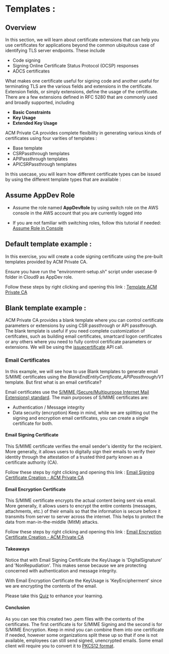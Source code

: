 # Templates :

## Overview
In this section, we will learn about certificate extensions that can help you use certificates for applications beyond the common ubiquitous case of identifying TLS server endpoints. These include 

* Code signing
* Signing Online Certificate Status Protocol (OCSP) responses
* ADCS certificates

What makes one certificate useful for signing code and another useful for terminating TLS are the various fields and extensions in the certificate. Extension fields, or simply extensions, define the usage of the certificate. There are a few extensions defined in RFC 5280 that are commonly used and broadly supported, including 

* **Basic Constraints**
* **Key Usage**
* **Extended Key Usage**

ACM Private CA provides complete flexibility in generating various kinds of certificates using four varities of templates :

* Base template
* CSRPassthrough templates
* APIPassthrough templates
* APICSRPassthrough templates

In this usecase, you will learn how different certificate types can be issued by using the different template types that are available :

## Assume AppDev Role
* Assume the role named **AppDevRole** by using switch role on the AWS console in the AWS account that you are currently logged into

* If you are not familiar with switching roles, follow this tutorial if needed: [Assume Role in Console](https://github.com/aws-samples/data-protection/blob/master/usecase-9/img/SwitchRole.pdf)

## Default template example :

In this exercise, you will create a code signing certificate using the pre-built templates provided by ACM Private CA.

Ensure you have run the "environment-setup.sh" script under usecase-9 folder in Cloud9 as AppDev role.

Follow these steps by right clicking and opening this link : [Template ACM Private CA](https://github.com/aws-samples/data-protection/blob/master/usecase-9/img/TemplateCodeSigning.pdf)


## Blank template example :

ACM Private CA provides a blank template where you can control certificate parameters or extensions by using CSR passthrough or API passthrough. The blank template is useful if you need complete customization of certifcates, such as building email certificates, smartcard logon certificates or any others where you need to fully control certificate parameters or extensions. We will be using the [issuecertificate](https://boto3.amazonaws.com/v1/documentation/api/latest/reference/services/acm-pca.html#ACMPCA.Client.issue_certificate) API call.


### Email Certificates

In this example, we will see how to use Blank templates to generate email S/MIME certificates using the *BlankEndEntityCertificate_APIPassthrough/V1* template. But first what is an email certificate?

Email certificates use the [S/MIME (Secure/Multipurpose Internet Mail Extensions) standard](https://tools.ietf.org/html/rfc3850). The main purposes of S/MIME certificates are:
* Authentication / Message integrity
* Data security (encryption)
Keep in mind, while we are splitting out the signing and encryption email certificates, you can create a single certificate for both. 

#### Email Signing Certificate
This S/MIME certificate verifies the email sender's identity for the recipient. More generally, it allows users to digitally sign their emails to verify their identity through the attestation of a trusted third party known as a certificate authority (CA).

Follow these steps by right clicking and opening this link : [Email Signing Certificate Creation - ACM Private CA](https://github.com/aws-samples/data-protection/blob/master/usecase-9/img/EmailCertSigning.pdf)

#### Email Encryption Certificate
This S/MIME certificate encrypts the actual content being sent via email. More generally, it allows users to encrypt the entire contents (messages, attachments, etc.) of their emails so that the information is secure before it transmits from server to server across the internet. This helps to protect the data from man-in-the-middle (MitM) attacks.

Follow these steps by right clicking and opening this link : [Email Encryption Certificate Creation - ACM Private CA](https://github.com/aws-samples/data-protection/blob/master/usecase-9/img/EmailEncrypt.pdf)

#### Takeaways
Notice that with Email Signing Certificate the KeyUsage is 'DigitalSignature' and 'NonRepudiation'. This makes sense because we are protecting concerned with authentication and message integrity. 

With Email Encryption Certificate the KeyUsage is 'KeyEncipherment' since we are encrypting the contents of the email. 

Please take this [Quiz](https://amazonmr.au1.qualtrics.com/jfe/form/SV_5w05YCIznyp80bc) to enhance your learning.

#### Conclusion
As you can see this created two .pem files with the contents of the certificates. The first certificate is for S/MIME Signing and the second is for S/MIME Encryption. Keep in mind you can combine them into one certificate if needed, however some organizations split these up so that if one is not available, employees can still send signed, unencrypted emails. Some email client will require you to convert it to [PKCS12 format](https://cryptography.io/en/latest/hazmat/primitives/asymmetric/serialization.html?highlight=pkcs12#cryptography.hazmat.primitives.serialization.pkcs12.serialize_key_and_certificates).






